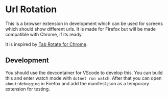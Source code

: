 # Url Rotation

This is a browser extension in development which can be used for screens which should show different
urls. It is made for Firefox but will be made compatible with Chrome, if its ready.

It is inspired by [Tab Rotate for Chrome](https://github.com/KevinSheedy/chrome-tab-rotate).

## Development

You should use the devcontainer for VScode to develop this.
You can build this and enter watch mode with `dotnet run watch`.
After that you can open `about:debugging` in Firefox and add the manifest.json as a temporary extension
for testing.
